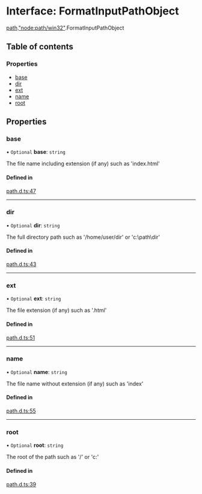# Interface: FormatInputPathObject

[path](../modules/path.md).["node:path/win32"](../modules/path._node_path_win32_.md).FormatInputPathObject

## Table of contents

### Properties

- [base](path._node_path_win32_.FormatInputPathObject.md#base)
- [dir](path._node_path_win32_.FormatInputPathObject.md#dir)
- [ext](path._node_path_win32_.FormatInputPathObject.md#ext)
- [name](path._node_path_win32_.FormatInputPathObject.md#name)
- [root](path._node_path_win32_.FormatInputPathObject.md#root)

## Properties

### base

• `Optional` **base**: `string`

The file name including extension (if any) such as 'index.html'

#### Defined in

[path.d.ts:47](https://github.com/goodcodedev/bun-types/blob/8bd1b3a/path.d.ts#L47)

___

### dir

• `Optional` **dir**: `string`

The full directory path such as '/home/user/dir' or 'c:\path\dir'

#### Defined in

[path.d.ts:43](https://github.com/goodcodedev/bun-types/blob/8bd1b3a/path.d.ts#L43)

___

### ext

• `Optional` **ext**: `string`

The file extension (if any) such as '.html'

#### Defined in

[path.d.ts:51](https://github.com/goodcodedev/bun-types/blob/8bd1b3a/path.d.ts#L51)

___

### name

• `Optional` **name**: `string`

The file name without extension (if any) such as 'index'

#### Defined in

[path.d.ts:55](https://github.com/goodcodedev/bun-types/blob/8bd1b3a/path.d.ts#L55)

___

### root

• `Optional` **root**: `string`

The root of the path such as '/' or 'c:\'

#### Defined in

[path.d.ts:39](https://github.com/goodcodedev/bun-types/blob/8bd1b3a/path.d.ts#L39)
